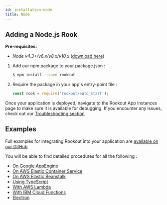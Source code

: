 ```yaml
---
id: installation-node
title: Node
---
```


## Adding a Node.js Rook

__Pre-requisites:__  
- *Node v4.3+/v6.x/v8.x/v10.x* ([download here](https://nodejs.org/))
1. Add our npm package to your package.json :  
    ```bash 
    $ npm install --save rookout
    ```
    
1. Require the package in your app's entry-point file :  
    ```javascript
    const rook = require('rookout/auto_start');
    ```
    
Once your application is deployed, navigate to the Rookout App Instances page to make sure it is available for debugging.
If you encounter any issues, check out our [Troubleshooting section](troubleshooting-rooks.md)

## Examples

Full examples for integrating Rookout into your application are [available on our GitHub](https://github.com/Rookout/deployment-examples)

You will be able to find detailed procedures for all the following :

- [On Google AppEngine](https://github.com/Rookout/deployment-examples/tree/master/node-app-engine-flex)
- [On AWS Elastic Container Service](https://github.com/Rookout/deployment-examples/tree/master/node-aws-ecs)
- [On AWS Elastic Beanstalk](https://github.com/Rookout/deployment-examples/tree/master/node-aws-elasticbeanstalk)
- [Using TypeScript](https://github.com/Rookout/deployment-examples/tree/master/node-typescript)
- [With AWS Lambda](https://github.com/Rookout/deployment-examples/tree/master/node-aws-lambda)
- [With IBM Cloud Functions](https://github.com/Rookout/deployment-examples/tree/master/node-ibm-cloud-functions)
- [Electron](https://github.com/Rookout/deployment-examples/tree/master/node-electron)
